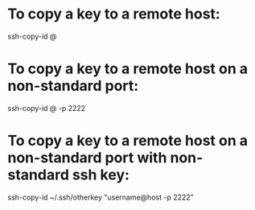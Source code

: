To copy a key to a remote host:
===============================

ssh-copy-id @

To copy a key to a remote host on a non-standard port:
======================================================

ssh-copy-id @ -p 2222

To copy a key to a remote host on a non-standard port with non-standard ssh key:
================================================================================

ssh-copy-id ~/.ssh/otherkey "username@host -p 2222”
